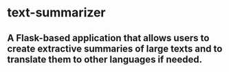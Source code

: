 # text-summarizer
## A Flask-based application that allows users to create extractive summaries of large texts and to translate them to other languages if needed.
